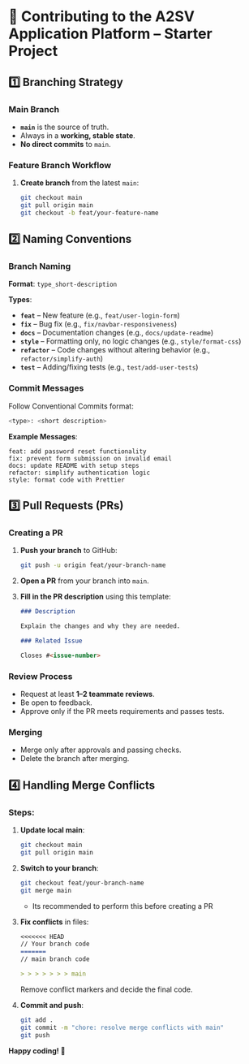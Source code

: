 # 🌟 Contributing to the A2SV Application Platform – Starter Project

## 1️⃣ Branching Strategy

### Main Branch

-   **`main`** is the source of truth.
-   Always in a **working, stable state**.
-   **No direct commits** to `main`.

### Feature Branch Workflow

1. **Create branch** from the latest `main`:
    ```bash
    git checkout main
    git pull origin main
    git checkout -b feat/your-feature-name
    ```

## 2️⃣ Naming Conventions

### Branch Naming

**Format**: `type_short-description`

**Types**:

-   **`feat`** – New feature (e.g., `feat/user-login-form`)
-   **`fix`** – Bug fix (e.g., `fix/navbar-responsiveness`)
-   **`docs`** – Documentation changes (e.g., `docs/update-readme`)
-   **`style`** – Formatting only, no logic changes (e.g., `style/format-css`)
-   **`refactor`** – Code changes without altering behavior (e.g., `refactor/simplify-auth`)
-   **`test`** – Adding/fixing tests (e.g., `test/add-user-tests`)

### Commit Messages

Follow Conventional Commits format:

```bash
<type>: <short description>
```

**Example Messages**:

```
feat: add password reset functionality
fix: prevent form submission on invalid email
docs: update README with setup steps
refactor: simplify authentication logic
style: format code with Prettier
```

## 3️⃣ Pull Requests (PRs)

### Creating a PR

1. **Push your branch** to GitHub:

    ```bash
    git push -u origin feat/your-branch-name
    ```

2. **Open a PR** from your branch into `main`.

3. **Fill in the PR description** using this template:

    ```markdown
    ### Description

    Explain the changes and why they are needed.

    ### Related Issue

    Closes #<issue-number>
    ```

### Review Process

-   Request at least **1–2 teammate reviews**.
-   Be open to feedback.
-   Approve only if the PR meets requirements and passes tests.

### Merging

-   Merge only after approvals and passing checks.
-   Delete the branch after merging.

## 4️⃣ Handling Merge Conflicts

### Steps:

1. **Update local main**:

    ```bash
    git checkout main
    git pull origin main
    ```

2. **Switch to your branch**:

    ```bash
    git checkout feat/your-branch-name
    git merge main
    ```

    - Its recommended to perform this before creating a PR

3. **Fix conflicts** in files:

    ```markdown
    <<<<<<< HEAD
    // Your branch code
    =======
    // main branch code

    > > > > > > > main
    ```

    Remove conflict markers and decide the final code.

4. **Commit and push**:
    ```bash
    git add .
    git commit -m "chore: resolve merge conflicts with main"
    git push
    ```

**Happy coding! 🚀**
